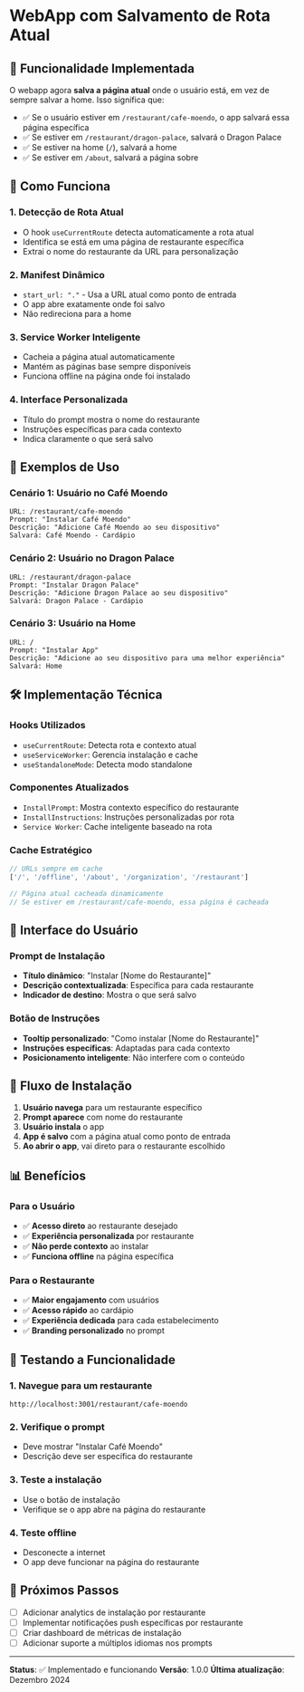 # WebApp com Salvamento de Rota Atual

## 🎯 **Funcionalidade Implementada**

O webapp agora **salva a página atual** onde o usuário está, em vez de sempre salvar a home. Isso significa que:

- ✅ Se o usuário estiver em `/restaurant/cafe-moendo`, o app salvará essa página específica
- ✅ Se estiver em `/restaurant/dragon-palace`, salvará o Dragon Palace
- ✅ Se estiver na home (`/`), salvará a home
- ✅ Se estiver em `/about`, salvará a página sobre

## 🔧 **Como Funciona**

### **1. Detecção de Rota Atual**
- O hook `useCurrentRoute` detecta automaticamente a rota atual
- Identifica se está em uma página de restaurante específica
- Extrai o nome do restaurante da URL para personalização

### **2. Manifest Dinâmico**
- `start_url: "."` - Usa a URL atual como ponto de entrada
- O app abre exatamente onde foi salvo
- Não redireciona para a home

### **3. Service Worker Inteligente**
- Cacheia a página atual automaticamente
- Mantém as páginas base sempre disponíveis
- Funciona offline na página onde foi instalado

### **4. Interface Personalizada**
- Título do prompt mostra o nome do restaurante
- Instruções específicas para cada contexto
- Indica claramente o que será salvo

## 📱 **Exemplos de Uso**

### **Cenário 1: Usuário no Café Moendo**
```
URL: /restaurant/cafe-moendo
Prompt: "Instalar Café Moendo"
Descrição: "Adicione Café Moendo ao seu dispositivo"
Salvará: Café Moendo - Cardápio
```

### **Cenário 2: Usuário no Dragon Palace**
```
URL: /restaurant/dragon-palace
Prompt: "Instalar Dragon Palace"
Descrição: "Adicione Dragon Palace ao seu dispositivo"
Salvará: Dragon Palace - Cardápio
```

### **Cenário 3: Usuário na Home**
```
URL: /
Prompt: "Instalar App"
Descrição: "Adicione ao seu dispositivo para uma melhor experiência"
Salvará: Home
```

## 🛠️ **Implementação Técnica**

### **Hooks Utilizados**
- `useCurrentRoute`: Detecta rota e contexto atual
- `useServiceWorker`: Gerencia instalação e cache
- `useStandaloneMode`: Detecta modo standalone

### **Componentes Atualizados**
- `InstallPrompt`: Mostra contexto específico do restaurante
- `InstallInstructions`: Instruções personalizadas por rota
- `Service Worker`: Cache inteligente baseado na rota

### **Cache Estratégico**
```javascript
// URLs sempre em cache
['/', '/offline', '/about', '/organization', '/restaurant']

// Página atual cacheada dinamicamente
// Se estiver em /restaurant/cafe-moendo, essa página é cacheada
```

## 🎨 **Interface do Usuário**

### **Prompt de Instalação**
- **Título dinâmico**: "Instalar [Nome do Restaurante]"
- **Descrição contextualizada**: Específica para cada restaurante
- **Indicador de destino**: Mostra o que será salvo

### **Botão de Instruções**
- **Tooltip personalizado**: "Como instalar [Nome do Restaurante]"
- **Instruções específicas**: Adaptadas para cada contexto
- **Posicionamento inteligente**: Não interfere com o conteúdo

## 🔄 **Fluxo de Instalação**

1. **Usuário navega** para um restaurante específico
2. **Prompt aparece** com nome do restaurante
3. **Usuário instala** o app
4. **App é salvo** com a página atual como ponto de entrada
5. **Ao abrir o app**, vai direto para o restaurante escolhido

## 📊 **Benefícios**

### **Para o Usuário**
- ✅ **Acesso direto** ao restaurante desejado
- ✅ **Experiência personalizada** por restaurante
- ✅ **Não perde contexto** ao instalar
- ✅ **Funciona offline** na página específica

### **Para o Restaurante**
- ✅ **Maior engajamento** com usuários
- ✅ **Acesso rápido** ao cardápio
- ✅ **Experiência dedicada** para cada estabelecimento
- ✅ **Branding personalizado** no prompt

## 🧪 **Testando a Funcionalidade**

### **1. Navegue para um restaurante**
```
http://localhost:3001/restaurant/cafe-moendo
```

### **2. Verifique o prompt**
- Deve mostrar "Instalar Café Moendo"
- Descrição deve ser específica do restaurante

### **3. Teste a instalação**
- Use o botão de instalação
- Verifique se o app abre na página do restaurante

### **4. Teste offline**
- Desconecte a internet
- O app deve funcionar na página do restaurante

## 🚀 **Próximos Passos**

- [ ] Adicionar analytics de instalação por restaurante
- [ ] Implementar notificações push específicas por restaurante
- [ ] Criar dashboard de métricas de instalação
- [ ] Adicionar suporte a múltiplos idiomas nos prompts

---

**Status**: ✅ Implementado e funcionando
**Versão**: 1.0.0
**Última atualização**: Dezembro 2024
